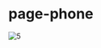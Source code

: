 # page-phone

![5](https://user-images.githubusercontent.com/54937863/89420336-d7f95600-d732-11ea-94ba-8a0d7b7b9f28.png)

